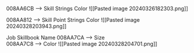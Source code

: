 
008AA6CB --> Skill Strings Color 
![[Pasted image 20240326182303.png]]


008AA812 --> Skill Point Strings Color 
![[Pasted image 20240328203943.png]]

Job Skillbook Name
008AA7CA --> Size  
008AA7C8 --> Color
![[Pasted image 20240328204701.png]]
